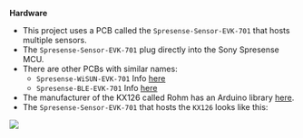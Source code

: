 **Hardware**
* This project uses a PCB called the `Spresense-Sensor-EVK-701` that hosts multiple sensors.
* The `Spresense-Sensor-EVK-701` plug directly into the Sony Spresense MCU.
* There are other PCBs with similar names:
  * `Spresense-WiSUN-EVK-701` Info [here](https://www.rohm.com/support/spresense-add-on-board)
  * `Spresense-BLE-EVK-701` Info [here](https://www.rohm.com/support/spresense-add-on-board)
* The manufacturer of the KX126 called Rohm has an Arduino library [here](https://github.com/RohmSemiconductor/Arduino/tree/master/KX126).
* The `Spresense-Sensor-EVK-701` that hosts the `KX126` looks like this:

![](https://user-images.githubusercontent.com/92460732/203925582-caeb6209-0707-43ea-94be-a81e7adab87c.png)
